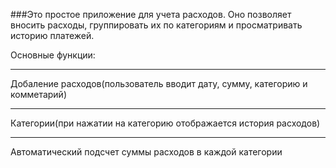 ###Это простое приложение для учета расходов. 
Оно позволяет вносить расходы, группировать их по категориям и просматривать историю платежей.

Основные функции:
***
Добаление расходов(пользователь вводит дату, сумму, категорию и комметарий)
***
Категории(при нажатии на категорию отображается история расходов)
***
Автоматический подсчет суммы расходов в каждой категории
